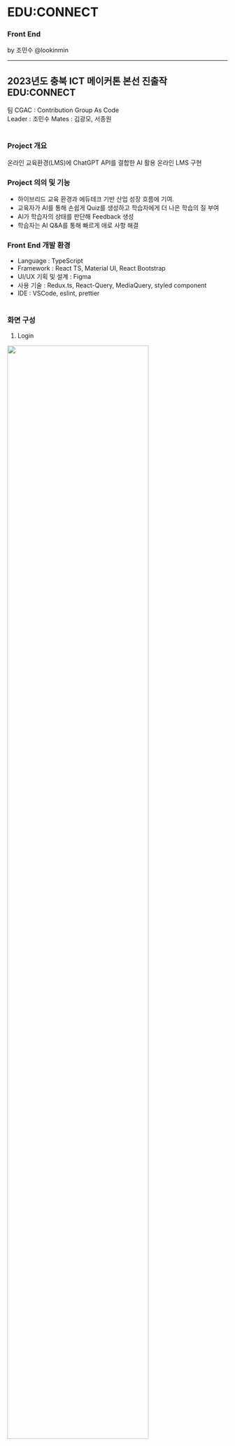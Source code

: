 # EDU:CONNECT
### Front End
by 조민수 @lookinmin

<hr/>

## 2023년도 충북 ICT 메이커톤 본선 진출작 EDU:CONNECT

팀 CGAC : Contribution Group As Code <br/>
Leader : 조민수
Mates : 김광모, 서종원

#

### Project 개요
온라인 교육환경(LMS)에 ChatGPT API를 결합한 AI 활용 온라인 LMS 구현

### Project 의의 및 기능
- 하이브리드 교육 환경과 에듀테크 기반 산업 성장 흐름에 기여.
- 교육자가 AI를 통해 손쉽게 Quiz를 생성하고 학습자에게 더 나은 학습의 질 부여
- AI가 학습자의 상태를 판단해 Feedback 생성
- 학습자는 AI Q&A를 통해 빠르게 애로 사항 해결

### Front End 개발 환경
- Language : TypeScript
- Framework : React TS, Material UI, React Bootstrap
- UI/UX 기획 및 설계 : Figma
- 사용 기술 : Redux.ts, React-Query, MediaQuery, styled component
- IDE : VSCode, eslint, prettier

#

### 화면 구성
1. Login
<img src=".img/로그인.png" width="80%" align="center">


  

